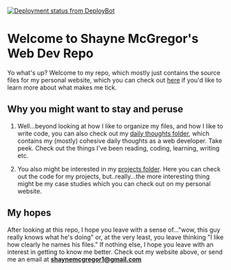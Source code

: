 [![Deployment status from DeployBot](https://perpetual-education.deploybot.com/badge/02267418067065/198557.svg)](https://deploybot.com)
# Welcome to Shayne McGregor's Web Dev Repo

Yo what's up? Welcome to my repo, which mostly just contains the source files for my personal website, which you can check out [here](https://www.shaynemcgregor.dev) if you'd like to learn more about what makes me tick. 




## Why you might want to stay and peruse 

1. Well...beyond looking at how I like to organize my files, and how I like to write code, you can also check out my [daily thoughts folder](https://github.com/SMcGregor199/personal-website/tree/main/daily-thoughts), which contains my (mostly) cohesive daily thoughts as a web developer. Take peek. Check out the things I've been reading, coding, learning, writing etc.  

2. You also might be interested in my [projects folder](https://github.com/SMcGregor199/personal-website/tree/main/projects). Here you can check out the code for my projects, but..really...the more interesting thing might be my case studies which you can check out on my personal website. 




## My hopes

After looking at this repo, I hope you leave with a sense of..."wow, this guy really knows what he's doing" or, at the very least, you leave thinking "I like how clearly he names his files." If nothing else, I hope you leave with an interest in getting to know me better. Check out my website above, or send me an email at **shaynemcgregor1@gmail.com**




